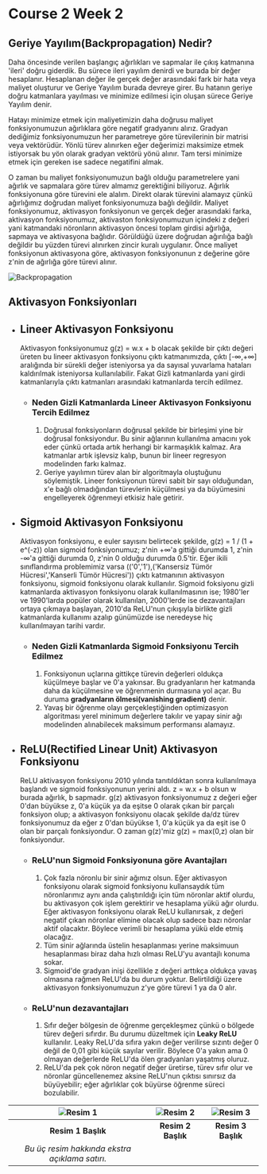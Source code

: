 # Course 2 Week 2

 ## Geriye Yayılım(Backpropagation) Nedir?
 Daha öncesinde verilen başlangıç ağırlıkları ve sapmalar ile çıkış katmanına 'ileri' doğru giderdik. Bu sürece ileri yayılım denirdi ve burada bir değer hesaplanır. Hesaplanan değer ile gerçek değer arasındaki fark bir hata veya maliyet oluşturur ve Geriye Yayılım burada devreye girer. Bu hatanın geriye doğru katmanlara yayılması ve minimize edilmesi için oluşan sürece Geriye Yayılım denir. 

 Hatayı minimize etmek için maliyetimizin daha doğrusu maliyet fonksiyonumuzun ağırlıklara göre negatif gradyanını alırız. Gradyan dediğimiz fonksiyonumuzun her parametreye göre türevilerinin bir matrisi veya vektörüdür. Yönlü türev alınırken eğer değerimizi maksimize etmek istiyorsak bu yön olarak gradyan vektörü yönü alınır. Tam tersi minimize etmek için gereken ise sadece negatifini almak.

 O zaman bu maliyet fonksiyonumuzun bağlı olduğu parametrelere yani ağırlık ve sapmalara göre türev almamız gerektiğini biliyoruz. Ağırlık fonksiyonuna göre türevini ele alalım. Direkt olarak türevini alamayız çünkü ağırlığımız doğrudan maliyet fonksiyonumuza bağlı değildir. Maliyet fonksiyonumuz, aktivasyon fonksiyonun ve gerçek değer arasındaki farka, aktivasyon fonksiyonumuz, aktivaston fonksiyonumuzun içindeki z değeri yani katmandaki nöronların aktivasyon öncesi toplam girdisi ağırlığa, sapmaya ve aktivasyona bağlıdır. Görüldüğü üzere doğrudan ağırılığa bağlı değildir bu yüzden türevi alınırken zincir kuralı uygulanır. Önce maliyet fonksiyonun aktivasyona göre, aktivasyon fonksiyonunun z değerine göre z'nin de ağırlığa göre türevi alınır.
 
 ![Backpropagation](https://miro.medium.com/v2/resize:fit:2000/format:webp/1*XJ7ioX3mFycK5FwsLqVJ8w.png)

 ## Aktivasyon Fonksiyonları
 
+ ## Lineer Aktivasyon Fonksiyonu
    Aktivasyon fonksiyonumuz g(z) = w.x + b olacak şekilde bir çıktı değeri üreten bu lineer aktivasyon fonksiyonu çıktı katmanımızda, çıktı [-∞,+∞] aralığında bir sürekli değer isteniyorsa ya da sayısal yuvarlama hataları kaldırılmak isteniyorsa kullanılabilir. Fakat Gizli katmanlarda yani girdi katmanlarıyla çıktı katmanları arasındaki katmanlarda tercih edilmez.
     - ### Neden Gizli Katmanlarda Lineer Aktivasyon Fonksiyonu Tercih Edilmez
        1. Doğrusal fonksiyonların doğrusal şekilde bir birleşimi yine bir doğrusal fonksiyondur. Bu sinir ağlarının kullanılma amacını yok eder çünkü ortada artık herhangi bir karmaşıklık kalmaz. Ara katmanlar artık işlevsiz kalıp, bunun bir lineer regresyon modelinden farkı kalmaz.
        2. Geriye yayılımın türev alan bir algoritmayla oluştuğunu söylemiştik. Lineer fonksiyonun türevi sabit bir sayı olduğundan, x'e bağlı olmadığından türevlerin küçülmesi ya da büyümesini engelleyerek öğrenmeyi etkisiz hale getirir.
+ ## Sigmoid Aktivasyon Fonksiyonu
    Aktivasyon fonksiyonu, e euler sayısını belirtecek şekilde, g(z) = 1 / (1 + e^(-z)) olan sigmoid fonksiyonumuz; z'nin +∞'a gittiği durumda 1, z'nin -∞'a gittiği durumda 0, z'nin 0 olduğu durumda 0.5'tir. Eğer ikili sınıflandırma problemimiz varsa (('0','1'),('Kansersiz Tümör Hücresi','Kanserli Tümör Hücresi')) çıktı katmanının aktivasyon fonksiyonu, sigmoid fonksiyonu olarak kullanılır. Sigmoid foksiyonu gizli katmanlarda aktivasyon fonksiyonu olarak kullanılmasının ise; 1980'ler ve 1990'larda popüler olarak kullanılan, 2000'lerde ise dezavantajları ortaya çıkmaya başlayan, 2010'da ReLU'nun çıkışıyla birlikte gizli katmanlarda kullanımı azalıp günümüzde ise neredeyse hiç kullanılmayan tarihi vardır.
    - ### Neden Gizli Katmanlarda Sigmoid Fonksiyonu Tercih Edilmez
        1. Fonksiyonun uçlarına gittikçe türevin değerleri oldukça küçülmeye başlar ve 0'a yakınsar. Bu gradyanların her katmanda daha da küçülmesine ve öğrenmenin durmasına yol açar. Bu duruma **gradyanların ölmesi(vanishing gradient)** denir.
        2. Yavaş bir öğrenme olayı gerçekleştiğinden optimizasyon algoritması yerel minimum değerlere takılır ve yapay sinir ağı modelinden alınabilecek maksimum performansı alamayız.
+ ## ReLU(Rectified Linear Unit) Aktivasyon Fonksiyonu
    ReLU aktivasyon fonksiyonu 2010 yılında tanıtıldıktan sonra kullanılmaya başlandı ve sigmoid fonksiyonunun yerini aldı. z = w.x + b olsun w burada ağırlık, b sapmadır. g(z) aktivasyon fonksiyonumuz z değeri eğer 0'dan büyükse z, 0'a küçük ya da eşitse 0 olarak çıkan bir parçalı fonksiyon olup; a aktivasyon fonksiyonu olacak şekilde da/dz türev fonksiyonumuz da eğer z 0'dan büyükse 1, 0'a küçük ya da eşit ise 0 olan bir parçalı fonksiyondur. O zaman g(z)'miz g(z) = max(0,z) olan bir fonksiyondur.
    - ### ReLU'nun Sigmoid Fonksiyonuna göre Avantajları
        1. Çok fazla nöronlu bir sinir ağımız olsun. Eğer aktivasyon fonksiyonu olarak sigmoid fonksiyonu kullansaydık tüm nöronlarımız aynı anda çalıştırıldığı için tüm nöronlar aktif olurdu, bu  aktivasyon çok işlem gerektirir ve hesaplama yükü ağır olurdu. Eğer aktivasyon fonksiyonu olarak ReLU kullanırsak, z değeri negatif çıkan nöronlar elimine olacak olup sadece bazı nöronlar aktif olacaktır. Böylece verimli bir hesaplama yükü elde etmiş olacağız.
        2. Tüm sinir ağlarında üstelin hesaplanması yerine maksimuun hesaplanması  biraz daha hızlı olması ReLU'yu avantajlı konuma sokar.
        3. Sigmoid'de gradyan inişi özellikle z değeri arttıkça oldukça yavaş olmasına rağmen ReLU'da bu durum yoktur. Belirtildiği üzere aktivasyon fonksiyonumuzun z'ye göre türevi 1 ya da 0 alır.
    - ### ReLU'nun dezavantajları
        1. Sıfır değer bölgesin de öğrenme gerçekleşmez çünkü o bölgede türev değeri sıfırdır. Bu durumu düzeltmek için **Leaky ReLU** kullanılır. Leaky ReLU'da sıfıra yakın değer verilirse sızıntı değer 0 değil de 0,01 gibi küçük sayılar verilir. Böylece 0'a yakın ama 0 olmayan değerlerde ReLU'da ölen gradyanları yaşatmış oluruz.
        2. ReLU'da pek çok nöron negatif değer üretirse, türev sıfır olur ve nöronlar güncellenemez aksine ReLU'nun çıktısı sınırsız da büyüyebilir; eğer ağırlıklar çok büyürse öğrenme süreci bozulabilir.

| ![Resim 1](https://miro.medium.com/v2/resize:fit:828/format:webp/1*E7x6Tz_e5y-xL32qA-bVfA.png) | ![Resim 2](https://miro.medium.com/v2/resize:fit:828/format:webp/1*E7x6Tz_e5y-xL32qA-bVfA.png) | ![Resim 3](https://miro.medium.com/v2/resize:fit:828/format:webp/1*E7x6Tz_e5y-xL32qA-bVfA.png) |
|:--:|:--:|:--:|
| **Resim 1 Başlık** | **Resim 2 Başlık** | **Resim 3 Başlık** |
| *Bu üç resim hakkında ekstra açıklama satırı.* |  |  |
